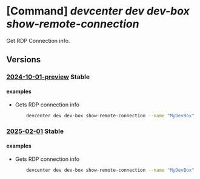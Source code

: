 # [Command] _devcenter dev dev-box show-remote-connection_

Get RDP Connection info.

## Versions

### [2024-10-01-preview](/Resources/data-plane/microsoft.devcenter/L3Byb2plY3RzL3t9L3VzZXJzL3t9L2RldmJveGVzL3t9L3JlbW90ZWNvbm5lY3Rpb24=/2024-10-01-preview.xml) **Stable**

<!-- data-plane:microsoft.devcenter /projects/{}/users/{}/devboxes/{}/remoteconnection 2024-10-01-preview -->

#### examples

- Gets RDP connection info
    ```bash
        devcenter dev dev-box show-remote-connection --name "MyDevBox" --endpoint "https://8a40af38-3b4c-4672-a6a4-5e964b1870ed-contosodevcenter.centralus.devcenter.azure.com/" --project-name "DevProject" --user-id "00000000-0000-0000-0000-000000000000"
    ```

### [2025-02-01](/Resources/data-plane/microsoft.devcenter/L3Byb2plY3RzL3t9L3VzZXJzL3t9L2RldmJveGVzL3t9L3JlbW90ZWNvbm5lY3Rpb24=/2025-02-01.xml) **Stable**

<!-- data-plane:microsoft.devcenter /projects/{}/users/{}/devboxes/{}/remoteconnection 2025-02-01 -->

#### examples

- Gets RDP connection info
    ```bash
        devcenter dev dev-box show-remote-connection --name "MyDevBox" --endpoint "https://8a40af38-3b4c-4672-a6a4-5e964b1870ed-contosodevcenter.centralus.devcenter.azure.com/" --project-name "DevProject" --user-id "00000000-0000-0000-0000-000000000000"
    ```
